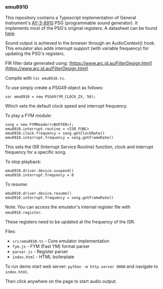 ### emu8910

This repository contains a Typescript implementation of General Instrument's [AY-3-8910](https://en.wikipedia.org/wiki/General_Instrument_AY-3-8910) PSG (programmable sound generator).
It implements most of the PSG's original registers. A datasheet can be found [here](http://map.grauw.nl/resources/sound/generalinstrument_ay-3-8910.pdf).

Sound output is achieved in the browser through an AudioContext() hook. <br>
This emulator also adds interrupt support (with variable frequency) for updating the PSG's registers.

FIR filter data generated using:
[https://www.arc.id.au/FilterDesign.html](https://www.arc.id.au/FilterDesign.html)

Compile with `tsc emu8910.ts`.

To use simply create a PSG49 object as follows:
```
var emu8910 = new PSG49(YM_CLOCK_ZX, 50);
```

Which sets the default clock speed and interrupt frequency. 

To play a FYM module:
```
song = new FYMReader(<BUFFER>);
emu8910.interrupt.routine = <ISR_FUNC>
emu8910.clock.frequency = song.getClockRate()
emu8910.interrupt.frequency = song.getFrameRate()
```

This sets the ISR (Interrupt Service Routine) function, clock and interrupt frequency for a specific song.

To stop playback:
```
emu8910.driver.device.suspend()
emu8910.interrupt.frequency = 0
```
To resume:
```
emu8910.driver.device.resume()
emu8910.interrupt.frequency = song.getFrameRate()
```

Note: You can access the emulator's internal register file with `emu8910.register`.

These registers need to be updated at the frequency of the ISR.

Files:

* `src/emu8910.ts` - Core emulator implementation
* `fym.js` - FYM (Fast YM) format parser
* `parser.js` - Register parser
* `index.html` - HTML boilerplate

To run demo start web server: `python -m http.server 8000` and navigate to `index.html`.

Then click anywhere on the page to start audio output.

